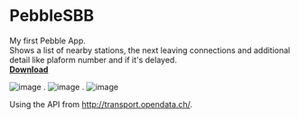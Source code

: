 PebbleSBB
=========

My first Pebble App.  
Shows a list of nearby stations, the next leaving connections and additional detail like plaform number and if it's delayed.  
[**Download**](https://apps.getpebble.com/applications/53f502ee31aeb7a47e00005b)

![image](http://46.105.26.1/uploads/pebblesbb.png) . ![image](http://46.105.26.1/uploads/pebblesbb_2.png) . ![image](http://46.105.26.1/uploads/pebblesbb_3.png)

Using the API from http://transport.opendata.ch/.
